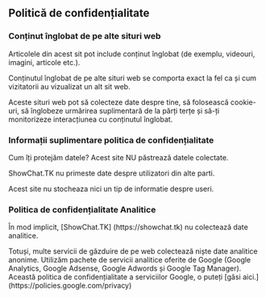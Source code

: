 <h2>Politică de confidențialitate</h2>

<h3>Conținut înglobat de pe alte situri web</h3>
<p>Articolele din acest sit pot include conținut înglobat (de exemplu, videouri, imagini, articole etc.).</p>
<p>Conținutul înglobat de pe alte situri web se comporta exact la fel ca și cum vizitatorii au vizualizat un alt sit web.</p>
<p>Aceste situri web pot să colecteze date despre tine, să folosească cookie-uri, să înglobeze urmărirea suplimentară de la părți terțe și să-ți monitorizeze interacțiunea cu conținutul înglobat.</p>

<h3>Informații suplimentare politica de confidențialitate</h3>

<p>Cum îți protejăm datele? Acest site NU păstrează datele colectate.<p>
<p>ShowChat.TK nu primeste date despre utilizatori din alte parti.</p>
<p>Acest site nu stocheaza nici un tip de informatie despre useri.</p>

<h3>Politica de confidențialitate Analitice</h3>

<p>În mod implicit, [ShowChat.TK] (https://showchat.tk) nu colectează date analitice.</p>
<p>Totuși, multe servicii de găzduire de pe web colectează niște date analitice anonime. Utilizăm pachete de servicii analitice oferite de Google (Google Analytics, Google Adsense, Google Adwords și Google Tag Manager). Această politica de confidențialitate a serviciilor Google, o puteți [găsi aici.] (https://policies.google.com/privacy)</p>
